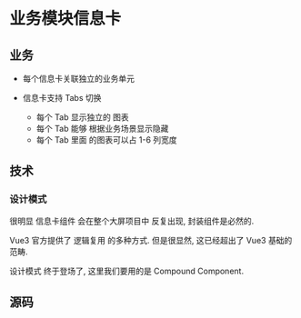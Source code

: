 # 业务模块信息卡

## 业务

- 每个信息卡关联独立的业务单元

- 信息卡支持 Tabs 切换
  - 每个 Tab 显示独立的 图表
  - 每个 Tab 能够 根据业务场景显示隐藏
  - 每个 Tab 里面 的图表可以占 1-6 列宽度

## 技术

### 设计模式

很明显 信息卡组件 会在整个大屏项目中 反复出现, 封装组件是必然的.

Vue3 官方提供了 <Term>逻辑复用</Term> 的多种方式. 但是很显然, 这已经超出了 Vue3 基础的范畴.

设计模式 终于登场了, 这里我们要用的是 <Pattern>Compound Component</Pattern>.

## 源码
